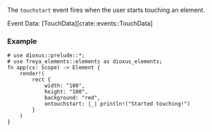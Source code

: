 The `touchstart` event fires when the user starts touching an element.

Event Data: [TouchData][crate::events::TouchData]

### Example

```rust, no_run
# use dioxus::prelude::*;
# use freya_elements::elements as dioxus_elements;
fn app(cx: Scope) -> Element {
    render!(
        rect {
            width: "100",
            height: "100",
            background: "red",
            ontouchstart: |_| println!("Started touching!")
        }
    )
}
```